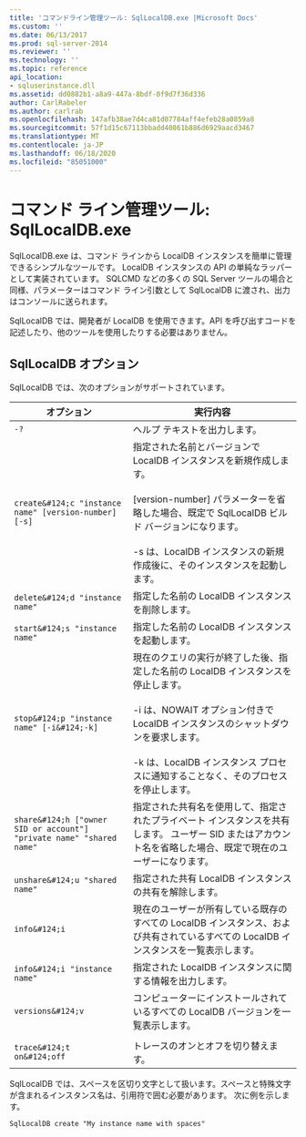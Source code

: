 ```yaml
---
title: 'コマンドライン管理ツール: SqlLocalDB.exe |Microsoft Docs'
ms.custom: ''
ms.date: 06/13/2017
ms.prod: sql-server-2014
ms.reviewer: ''
ms.technology: ''
ms.topic: reference
api_location:
- sqluserinstance.dll
ms.assetid: dd0882b1-a8a9-447a-8bdf-0f9d7f36d336
author: CarlRabeler
ms.author: carlrab
ms.openlocfilehash: 147afb38ae7d4ca81d07784aff4efeb28a0859a8
ms.sourcegitcommit: 57f1d15c67113bbadd40861b886d6929aacd3467
ms.translationtype: MT
ms.contentlocale: ja-JP
ms.lasthandoff: 06/18/2020
ms.locfileid: "85051000"
---
```

# <a name="command-line-management-tool-sqllocaldbexe"></a>コマンド ライン管理ツール: SqlLocalDB.exe
  SqlLocalDB.exe は、コマンド ラインから LocalDB インスタンスを簡単に管理できるシンプルなツールです。 LocalDB インスタンスの API の単純なラッパーとして実装されています。 SQLCMD などの多くの SQL Server ツールの場合と同様、パラメーターはコマンド ライン引数として SqlLocalDB に渡され、出力はコンソールに送られます。  
  
 SqlLocalDB では、開発者が LocalDB を使用できます。API を呼び出すコードを記述したり、他のツールを使用したりする必要はありません。  
  
## <a name="sqllocaldb-options"></a>SqlLocalDB オプション  
 SqlLocalDB では、次のオプションがサポートされています。  
  
|オプション|実行内容|  
|------------|------------------|  
|`-?`|ヘルプ テキストを出力します。|  
|`create&#124;c "instance name" [version-number] [-s]`|指定された名前とバージョンで LocalDB インスタンスを新規作成します。<br /><br /> [version-number] パラメーターを省略した場合、既定で SqlLocalDB ビルド バージョンになります。<br /><br /> -s は、LocalDB インスタンスの新規作成後に、そのインスタンスを起動します。|  
|`delete&#124;d "instance name"`|指定した名前の LocalDB インスタンスを削除します。|  
|`start&#124;s "instance name"`|指定した名前の LocalDB インスタンスを起動します。|  
|`stop&#124;p "instance name" [-i&#124;-k]`|現在のクエリの実行が終了した後、指定した名前の LocalDB インスタンスを停止します。<br /><br /> -i は、NOWAIT オプション付きで LocalDB インスタンスのシャットダウンを要求します。<br /><br /> -k は、LocalDB インスタンス プロセスに通知することなく、そのプロセスを停止します。|  
|`share&#124;h ["owner SID or account"] "private name" "shared name"`|指定された共有名を使用して、指定されたプライベート インスタンスを共有します。 ユーザー SID またはアカウント名を省略した場合、既定で現在のユーザーになります。|  
|`unshare&#124;u "shared name"`|指定された共有 LocalDB インスタンスの共有を解除します。|  
|`info&#124;i`|現在のユーザーが所有している既存のすべての LocalDB インスタンス、および共有されているすべての LocalDB インスタンスを一覧表示します。|  
|`info&#124;i "instance name"`|指定された LocalDB インスタンスに関する情報を出力します。|  
|`versions&#124;v`|コンピューターにインストールされているすべての LocalDB バージョンを一覧表示します。|  
|||  
|`trace&#124;t on&#124;off`|トレースのオンとオフを切り替えます。|  
  
 SqlLocalDB では、スペースを区切り文字として扱います。スペースと特殊文字が含まれるインスタンス名は、引用符で囲む必要があります。 次に例を示します。  
  
 `SqlLocalDB create "My instance name with spaces"`  
  
  

